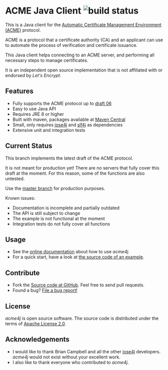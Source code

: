 # ACME Java Client ![build status](https://shredzone.org/badge/draft/acme4j.svg)

This is a Java client for the [Automatic Certificate Management Environment (ACME)](https://tools.ietf.org/html/draft-ietf-acme-acme-06) protocol.

ACME is a protocol that a certificate authority (CA) and an applicant can use to automate the process of verification and certificate issuance.

This Java client helps connecting to an ACME server, and performing all necessary steps to manage certificates.

It is an independent open source implementation that is not affiliated with or endorsed by _Let's Encrypt_.

## Features

* Fully supports the ACME protocol up to [draft 06](https://tools.ietf.org/html/draft-ietf-acme-acme-06)
* Easy to use Java API
* Requires JRE 8 or higher
* Built with maven, packages available at [Maven Central](http://search.maven.org/#search|ga|1|g%3A%22org.shredzone.acme4j%22)
* Small, only requires [jose4j](https://bitbucket.org/b_c/jose4j/wiki/Home) and [slf4j](http://www.slf4j.org/) as dependencies
* Extensive unit and integration tests

## Current Status

This branch implements the latest draft of the ACME protocol.

It is not meant for production yet! There are no servers that fully cover this draft at the moment. For this reason, some of the functions are also untested.

Use the [master branch](https://github.com/shred/acme4j/tree/master) for production purposes.

Known issues:

* Documentation is incomplete and partially outdated
* The API is still subject to change
* The example is not functional at the moment
* Integration tests do not fully cover all functions

## Usage

* See the [online documentation](https://shredzone.org/maven/acme4j/) about how to use _acme4j_.
* For a quick start, have a look at [the source code of an example](https://github.com/shred/acme4j/blob/master/acme4j-example/src/main/java/org/shredzone/acme4j/ClientTest.java).

## Contribute

* Fork the [Source code at GitHub](https://github.com/shred/acme4j). Feel free to send pull requests.
* Found a bug? [File a bug report!](https://github.com/shred/acme4j/issues)

## License

_acme4j_ is open source software. The source code is distributed under the terms of [Apache License 2.0](http://www.apache.org/licenses/LICENSE-2.0).

## Acknowledgements

* I would like to thank Brian Campbell and all the other [jose4j](https://bitbucket.org/b_c/jose4j/wiki/Home) developers. _acme4j_ would not exist without your excellent work.
* I also like to thank everyone who contributed to _acme4j_.
